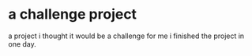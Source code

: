 # a challenge project
 a project i thought it would be a challenge for me 
 i finished the project in one day.

